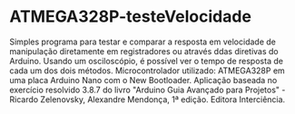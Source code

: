# ATMEGA328P-testeVelocidade

Simples programa para testar e comparar a resposta em velocidade de manipulação diretamente em registradores ou através ddas diretivas do Arduino. Usando um osciloscópio, é possível ver o tempo de resposta de cada um dos dois métodos. Microcontrolador utilizado: ATMEGA328P
em uma placa Arduino Nano com o New Bootloader. Aplicação baseada no exercício resolvido 3.8.7 do livro "Arduino Guia Avançado para Projetos" - Ricardo Zelenovsky, Alexandre Mendonça, 1ª edição. Editora Interciência.
